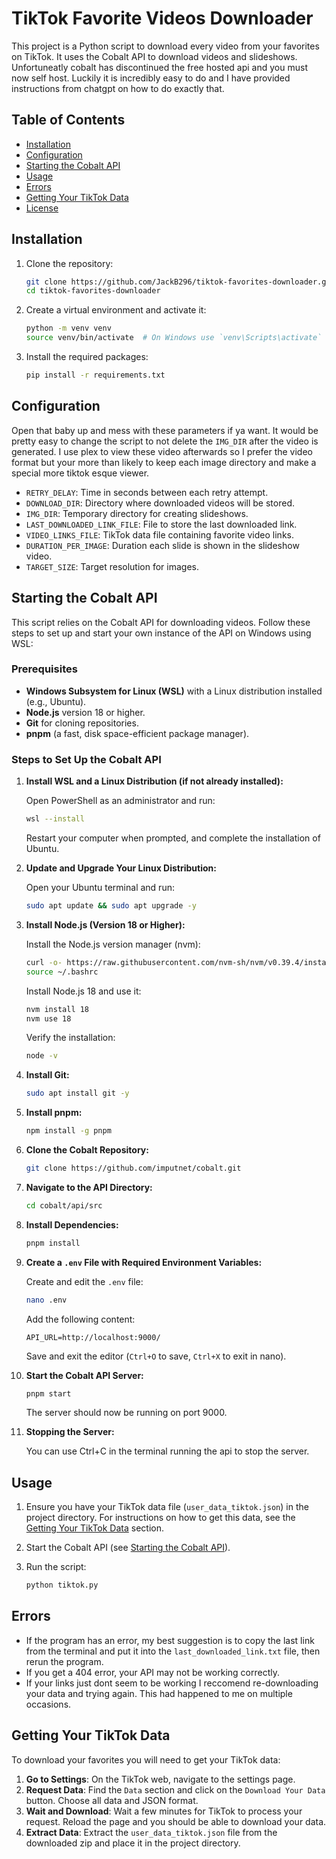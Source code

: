 # TikTok Favorite Videos Downloader

This project is a Python script to download every video from your favorites on TikTok. It uses the Cobalt API to download videos and slideshows. Unfortuneatly cobalt has discontinued the free hosted api and you must now self host. Luckily it is incredibly easy to do and I have provided instructions from chatgpt on how to do exactly that.

## Table of Contents

- [Installation](#installation)
- [Configuration](#configuration)
- [Starting the Cobalt API](#starting-the-cobalt-api)
- [Usage](#usage)
- [Errors](#errors)
- [Getting Your TikTok Data](#getting-your-tiktok-data)
- [License](#license)

## Installation

1. Clone the repository:

    ```bash
    git clone https://github.com/JackB296/tiktok-favorites-downloader.git
    cd tiktok-favorites-downloader
    ```

2. Create a virtual environment and activate it:

    ```bash
    python -m venv venv
    source venv/bin/activate  # On Windows use `venv\Scripts\activate`
    ```

3. Install the required packages:

    ```bash
    pip install -r requirements.txt
    ```

## Configuration

Open that baby up and mess with these parameters if ya want. It would be pretty easy to change the script to not delete the `IMG_DIR` after the video is generated. I use plex to view these video afterwards so I prefer the video format but your more than likely to keep each image directory and make a special more tiktok esque viewer.

- `RETRY_DELAY`: Time in seconds between each retry attempt.
- `DOWNLOAD_DIR`: Directory where downloaded videos will be stored.
- `IMG_DIR`: Temporary directory for creating slideshows.
- `LAST_DOWNLOADED_LINK_FILE`: File to store the last downloaded link.
- `VIDEO_LINKS_FILE`: TikTok data file containing favorite video links.
- `DURATION_PER_IMAGE`: Duration each slide is shown in the slideshow video.
- `TARGET_SIZE`: Target resolution for images.

## Starting the Cobalt API

This script relies on the Cobalt API for downloading videos. Follow these steps to set up and start your own instance of the API on Windows using WSL:

### Prerequisites

- **Windows Subsystem for Linux (WSL)** with a Linux distribution installed (e.g., Ubuntu).
- **Node.js** version 18 or higher.
- **Git** for cloning repositories.
- **pnpm** (a fast, disk space-efficient package manager).

### Steps to Set Up the Cobalt API

1. **Install WSL and a Linux Distribution (if not already installed):**

    Open PowerShell as an administrator and run:

    ```bash
    wsl --install
    ```

    Restart your computer when prompted, and complete the installation of Ubuntu.

2. **Update and Upgrade Your Linux Distribution:**

    Open your Ubuntu terminal and run:

    ```bash
    sudo apt update && sudo apt upgrade -y
    ```

3. **Install Node.js (Version 18 or Higher):**

    Install the Node.js version manager (nvm):

    ```bash
    curl -o- https://raw.githubusercontent.com/nvm-sh/nvm/v0.39.4/install.sh | bash
    source ~/.bashrc
    ```

    Install Node.js 18 and use it:

    ```bash
    nvm install 18
    nvm use 18
    ```

    Verify the installation:

    ```bash
    node -v
    ```

4. **Install Git:**

    ```bash
    sudo apt install git -y
    ```

5. **Install pnpm:**

    ```bash
    npm install -g pnpm
    ```

6. **Clone the Cobalt Repository:**

    ```bash
    git clone https://github.com/imputnet/cobalt.git
    ```

7. **Navigate to the API Directory:**

    ```bash
    cd cobalt/api/src
    ```

8. **Install Dependencies:**

    ```bash
    pnpm install
    ```

9. **Create a `.env` File with Required Environment Variables:**

    Create and edit the `.env` file:

    ```bash
    nano .env
    ```

    Add the following content:

    ```env
    API_URL=http://localhost:9000/
    ```

    Save and exit the editor (`Ctrl+O` to save, `Ctrl+X` to exit in nano).

10. **Start the Cobalt API Server:**

    ```bash
    pnpm start
    ```

    The server should now be running on port 9000.

11. **Stopping the Server:**

    You can use Ctrl+C in the terminal running the api to stop the server.

## Usage

1. Ensure you have your TikTok data file (`user_data_tiktok.json`) in the project directory. For instructions on how to get this data, see the [Getting Your TikTok Data](#getting-your-tiktok-data) section.

2. Start the Cobalt API (see [Starting the Cobalt API](#starting-the-cobalt-api)).

3. Run the script:

    ```bash
    python tiktok.py
    ```

## Errors

- If the program has an error, my best suggestion is to copy the last link from the terminal and put it into the `last_downloaded_link.txt` file, then rerun the program. 
- If you get a 404 error, your API may not be working correctly.
- If your links just dont seem to be working I reccomend re-downloading your data and trying again. This had happened to me on multiple occasions.

## Getting Your TikTok Data

To download your favorites you will need to get your TikTok data:

1. **Go to Settings**: On the TikTok web, navigate to the settings page.
2. **Request Data**: Find the `Data` section and click on the `Download Your Data` button. Choose all data and JSON format.
3. **Wait and Download**: Wait a few minutes for TikTok to process your request. Reload the page and you should be able to download your data.
4. **Extract Data**: Extract the `user_data_tiktok.json` file from the downloaded zip and place it in the project directory.
